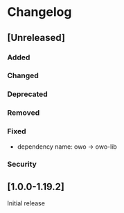 # Changelog

## [Unreleased]
### Added

### Changed

### Deprecated

### Removed

### Fixed
- dependency name: owo -> owo-lib

### Security

## [1.0.0-1.19.2]
Initial release

